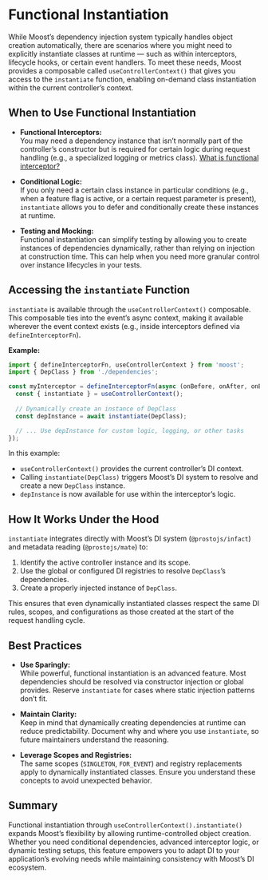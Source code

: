 # Functional Instantiation

While Moost’s dependency injection system typically handles object creation automatically, there are scenarios where you might need to explicitly instantiate classes at runtime — such as within interceptors, lifecycle hooks, or certain event handlers. To meet these needs, Moost provides a composable called `useControllerContext()` that gives you access to the `instantiate` function, enabling on-demand class instantiation within the current controller’s context.

## When to Use Functional Instantiation

- **Functional Interceptors:**  
  You may need a dependency instance that isn’t normally part of the controller’s constructor but is required for certain logic during request handling (e.g., a specialized logging or metrics class). [What is functional interceptor?](/moost/interceptors#functional-interceptors)
  
- **Conditional Logic:**  
  If you only need a certain class instance in particular conditions (e.g., when a feature flag is active, or a certain request parameter is present), `instantiate` allows you to defer and conditionally create these instances at runtime.
  
- **Testing and Mocking:**  
  Functional instantiation can simplify testing by allowing you to create instances of dependencies dynamically, rather than relying on injection at construction time. This can help when you need more granular control over instance lifecycles in your tests.

## Accessing the `instantiate` Function

`instantiate` is available through the `useControllerContext()` composable. This composable ties into the event’s async context, making it available wherever the event context exists (e.g., inside interceptors defined via `defineInterceptorFn`).

**Example:**
```ts
import { defineInterceptorFn, useControllerContext } from 'moost';
import { DepClass } from './dependencies';

const myInterceptor = defineInterceptorFn(async (onBefore, onAfter, onError) => {
  const { instantiate } = useControllerContext();
  
  // Dynamically create an instance of DepClass
  const depInstance = await instantiate(DepClass);

  // ... Use depInstance for custom logic, logging, or other tasks
});
```

In this example:
- `useControllerContext()` provides the current controller’s DI context.
- Calling `instantiate(DepClass)` triggers Moost’s DI system to resolve and create a new `DepClass` instance.
- `depInstance` is now available for use within the interceptor’s logic.

## How It Works Under the Hood

`instantiate` integrates directly with Moost’s DI system (`@prostojs/infact`) and metadata reading (`@prostojs/mate`) to:
1. Identify the active controller instance and its scope.
2. Use the global or configured DI registries to resolve `DepClass`’s dependencies.
3. Create a properly injected instance of `DepClass`.

This ensures that even dynamically instantiated classes respect the same DI rules, scopes, and configurations as those created at the start of the request handling cycle.

## Best Practices

- **Use Sparingly:**  
  While powerful, functional instantiation is an advanced feature. Most dependencies should be resolved via constructor injection or global provides. Reserve `instantiate` for cases where static injection patterns don’t fit.

- **Maintain Clarity:**  
  Keep in mind that dynamically creating dependencies at runtime can reduce predictability. Document why and where you use `instantiate`, so future maintainers understand the reasoning.

- **Leverage Scopes and Registries:**  
  The same scopes (`SINGLETON`, `FOR_EVENT`) and registry replacements apply to dynamically instantiated classes. Ensure you understand these concepts to avoid unexpected behavior.

## Summary

Functional instantiation through `useControllerContext().instantiate()` expands Moost’s flexibility by allowing runtime-controlled object creation. Whether you need conditional dependencies, advanced interceptor logic, or dynamic testing setups, this feature empowers you to adapt DI to your application’s evolving needs while maintaining consistency with Moost’s DI ecosystem.
